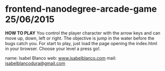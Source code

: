 frontend-nanodegree-arcade-game  25/06/2015
===============================


<b>HOW TO PLAY</b>
You control the player character with the arrow keys and can move up, down, left or right. The objective is jump in the water before the bugs catch you.
For start to play, just load the page opening the index.html in your browser.  Choose your level a press go!.

name: Isabel Blanco
web: www.isabelblanco.com
mail: isabelblancodura@gmail.com

